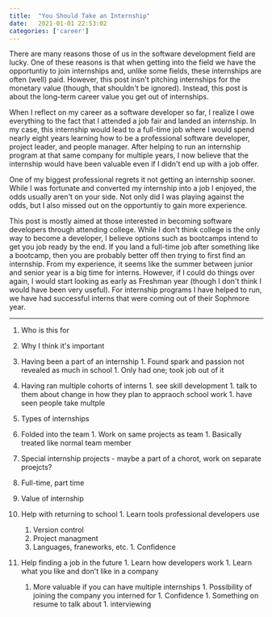 ```yaml
---
title:  "You Should Take an Internship"
date:   2021-01-01 22:53:02
categories: ['career']
---
```


There are many reasons those of us in the software development field are lucky. One of these reasons is that when getting into the field we have the opportuntiy to join internships and, unlike some fields, these internships are often (well) paid. However, this post insn't pitching internships for the monetary value (though, that shouldn't be ignored). Instead, this post is about the long-term career value you get out of internships.

When I reflect on my career as a software developer so far, I realize I owe everything to the fact that I attended a job fair and landed an internship. In my case, this internship would lead to a full-time job where I would spend nearly eight years learning how to be a professional software developer, project leader, and people manager. After helping to run an internship program at that same company for multiple years, I now believe that the internship would have been valuable even if I didn't end up with a job offer.

One of my biggest professional regrets it not getting an internship sooner. While I was fortunate and converted my internship into a job I enjoyed, the odds usually aren't on your side. Not only did I was playing against the odds, but I also missed out on the opportuntiy to gain more experience. 

This post is mostly aimed at those interested in becoming software developers through attending college. While I don't think college is the only way to become a developer, I believe options such as bootcamps intend to get you job ready by the end. If you land a full-time job after something like a bootcamp, then you are probably better off then trying to first find an internship. From my experience, it seems like the summer between junior and senior year is a big time for interns. However, if I could do things over again, I would start looking as early as Freshman year (though I don't think I would have been very useful). For internship programs I have helped to run, we have had successful interns that were coming out of their Sophmore year. 




---

1. Who is this for 
1. Why I think it's important
  1. Having been a part of an internship
    1. Found spark and passion not revealed as much in school
    1. Only had one; took job out of it
  1. Having ran multiple cohorts of interns
    1. see skill development
    1. talk to them about change in how they plan to appraoch school work
    1. have seen people take multple
1. Types of internships
  1. Folded into the team
    1. Work on same projects as team
    1. Basically treated like normal team member
  1. Special internship projects - maybe a part of a chorot, work on separate proejcts? 
  1. Full-time, part time
1. Value of internship
  1. Help with returning to school
    1. Learn tools professional developers use
      1. Version control
      1. Project managment
      1. Languages, franeworks, etc.
    1. Confidence

  1. Help finding a job in the future
    1. Learn how developers work
    1. Learn what you like and don't like in a company
      1. More valuable if you can have multiple internships
    1. Possibility of joining the company you interned for
    1. Confidence
    1. Something on resume to talk about
    1. interviewing
